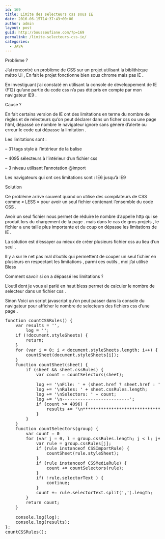 ```yaml
---
id: 169
title: Limite des selecteurs css sous IE
date: 2016-06-15T14:37:43+00:00
author: admin
layout: post
guid: http://boussoufiane.com/?p=169
permalink: /limite-selecteurs-css-ie/
categories:
  - JAVA
---
```

Problème ?
  
J&rsquo;ai rencontré un problème de CSS sur un projet utilisant la biblithèque métro UI , En fait le projet fonctionne bien sous chrome mais pas IE .
  
En investiguant j&rsquo;ai constaté en utilisant la console de développement de IE (F12) qu&rsquo;une partie du code css n&rsquo;a pas été pris en compte par mon navigateur IE9 .

Cause ?

En fait certains version de IE ont des limitations en terme du nombre de règles et de relecteurs qu&rsquo;on peut déclarer dans un ficher css ou une page html, dépassé ce nombre le navigateur ignore sans généré d&rsquo;alerte ou erreur le code qui dépasse la limitation .
  
Les limitations sont :
  
&#8211; 31 tags style à l&rsquo;intérieur de la balise 

&#8211; 4095 sélecteurs à l&rsquo;intérieur d&rsquo;un fichier css
  
&#8211; 3 niveau utilisant l&rsquo;annotation @import

Les navigateurs qui ont ces limitations sont : IE6 jusqu&rsquo;à IE9

Solution 

Ce problème arrive souvent quand on utilise des compilateurs de CSS comme « LESS » pour avoir un seul fichier contenant l&rsquo;ensemble du code CSS .
  
Avoir un seul fichier nous permet de réduire le nombre d&rsquo;appelle http qui se produit lors du chargement de la page . mais dans le cas de gros projets , le fichier a une taille plus importante et du coup on dépasse les limitations de IE .

La solution est d&rsquo;essayer au mieux de créer plusieurs fichier css au lieu d&rsquo;un seul .
  
Il y a sur le net pas mal d&rsquo;outils qui permettent de couper un seul fichier en plusieurs en respectant les limitations , parmi ces outils , moi j&rsquo;ai utilisé Bless

Comment savoir si on a dépassé les limitations ?

L&rsquo;outil dont je vous ai parlé en haut bless permet de calculer le nombre de selecteur dans un fichier css .
  
Sinon Voici un script javascript qu&rsquo;on peut passer dans la console du navigateur pour afficher le nombre de selecteurs des fichiers css d&rsquo;une page .

<pre class="brush: jscript; title: ; notranslate" title="">function countCSSRules() {
    var results = '',
        log = '';
    if (!document.styleSheets) {
        return;
    }
    for (var i = 0; i &lt; document.styleSheets.length; i++) {
        countSheet(document.styleSheets[i]);
    }
    function countSheet(sheet) {
        if (sheet && sheet.cssRules) {
            var count = countSelectors(sheet);

            log += '\nFile: ' + (sheet.href ? sheet.href : 'inline &lt;style&gt; tag');
            log += '\nRules: ' + sheet.cssRules.length;
            log += '\nSelectors: ' + count;
            log += '\n--------------------------';
            if (count &gt;= 4096) {
                results += '\n********************************\nWARNING:\n There are ' + count + ' CSS rules in the stylesheet ' + sheet.href + ' - IE will ignore the last ' + (count - 4096) + ' rules!\n';
            }
        }
    }
    function countSelectors(group) {
        var count = 0
        for (var j = 0, l = group.cssRules.length; j &lt; l; j++) {
            var rule = group.cssRules[j];
            if (rule instanceof CSSImportRule) {
                countSheet(rule.styleSheet);
            }
            if (rule instanceof CSSMediaRule) {
                count += countSelectors(rule);
            }
            if( !rule.selectorText ) {
                continue;
            }
            count += rule.selectorText.split(',').length;
        }
        return count;
    }

    console.log(log);
    console.log(results);
};
countCSSRules();
</pre>